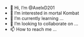- 👋 Hi, I’m @AxelxD201
- 👀 I’m interested in mortal Kombat 
- 🌱 I’m currently learning ...
- 💞️ I’m looking to collaborate on ...
- 📫 How to reach me ...

<!---
AxelxD201/AxelxD201 is a ✨ special ✨ repository because its `README.md` (this file) appears on your GitHub profile.
You can click the Preview link to take a look at your changes.
--->
